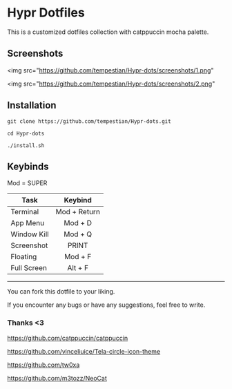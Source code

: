 # Hypr Dotfiles


This is a customized dotfiles collection with catppuccin mocha palette. 

## Screenshots
<img src="https://github.com/tempestian/Hypr-dots/screenshots/1.png"

<img src="https://github.com/tempestian/Hypr-dots/screenshots/2.png"

## Installation

```git clone https://github.com/tempestian/Hypr-dots.git```

```cd Hypr-dots```

```./install.sh```

## Keybinds

Mod = SUPER

| Task | Keybind | 
| ------------- |:-------------:|
| Terminal | Mod + Return |
| App Menu | Mod + D |
| Window Kill | Mod + Q |
| Screenshot | PRINT |
| Floating | Mod + F |
| Full Screen | Alt + F |

-------------------------------------------------------------------------------------------------------------
You can fork this dotfile to your liking. 

If you encounter any bugs or have any suggestions, feel free to write.


### Thanks <3

https://github.com/catppuccin/catppuccin

https://github.com/vinceliuice/Tela-circle-icon-theme

https://github.com/tw0xa

https://github.com/m3tozz/NeoCat
